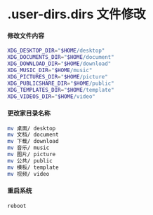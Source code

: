 # .user-dirs.dirs 文件修改

#### 修改文件内容

```bash
XDG_DESKTOP_DIR="$HOME/desktop"
XDG_DOCUMENTS_DIR="$HOME/document"
XDG_DOWNLOAD_DIR="$HOME/download"
XDG_MUSIC_DIR="$HOME/music"
XDG_PICTURES_DIR="$HOME/picture"
XDG_PUBLICSHARE_DIR="$HOME/public"
XDG_TEMPLATES_DIR="$HOME/template"
XDG_VIDEOS_DIR="$HOME/video"
```

#### 更改家目录名称

```bash
mv 桌面/ desktop
mv 文档/ document
mv 下载/ download
mv 音乐/ music
mv 图片/ picture
mv 公共/ public
mv 模板/ template
mv 视频/ video
```

#### 重启系统

```bash
reboot
```